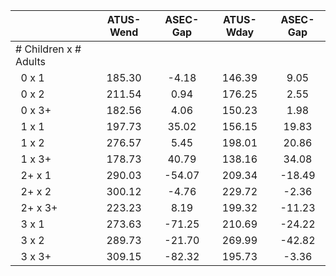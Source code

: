 
|                      |    ATUS-Wend |     ASEC-Gap |    ATUS-Wday |     ASEC-Gap |
| -------------------- | :----------: | :----------: | :----------: | :----------: |
| # Children x # Adults |              |              |              |              |
| &nbsp;&nbsp;0 x 1    |       185.30 |        -4.18 |       146.39 |         9.05 |
| &nbsp;&nbsp;0 x 2    |       211.54 |         0.94 |       176.25 |         2.55 |
| &nbsp;&nbsp;0 x 3+   |       182.56 |         4.06 |       150.23 |         1.98 |
| &nbsp;&nbsp;1 x 1    |       197.73 |        35.02 |       156.15 |        19.83 |
| &nbsp;&nbsp;1 x 2    |       276.57 |         5.45 |       198.01 |        20.86 |
| &nbsp;&nbsp;1 x 3+   |       178.73 |        40.79 |       138.16 |        34.08 |
| &nbsp;&nbsp;2+ x 1   |       290.03 |       -54.07 |       209.34 |       -18.49 |
| &nbsp;&nbsp;2+ x 2   |       300.12 |        -4.76 |       229.72 |        -2.36 |
| &nbsp;&nbsp;2+ x 3+  |       223.23 |         8.19 |       199.32 |       -11.23 |
| &nbsp;&nbsp;3 x 1    |       273.63 |       -71.25 |       210.69 |       -24.22 |
| &nbsp;&nbsp;3 x 2    |       289.73 |       -21.70 |       269.99 |       -42.82 |
| &nbsp;&nbsp;3 x 3+   |       309.15 |       -82.32 |       195.73 |        -3.36 |

